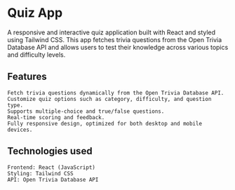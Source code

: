 # **Quiz App**

A responsive and interactive quiz application built with React and styled using Tailwind CSS. This app fetches trivia questions from the Open Trivia Database API and allows users to test their knowledge across various topics and difficulty levels.

## **Features**

    Fetch trivia questions dynamically from the Open Trivia Database API.
    Customize quiz options such as category, difficulty, and question type.
    Supports multiple-choice and true/false questions.
    Real-time scoring and feedback.
    Fully responsive design, optimized for both desktop and mobile devices.

## **Technologies used**

    Frontend: React (JavaScript)
    Styling: Tailwind CSS
    API: Open Trivia Database API